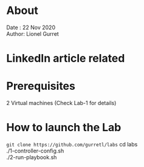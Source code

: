 # About
Date : 22 Nov 2020  
Author: Lionel Gurret
# LinkedIn article related
# Prerequisites
2 Virtual machines (Check Lab-1 for details)  
# How to launch the Lab
`git clone https://github.com/gurretl/labs`
cd labs  
./1-controller-config.sh  
./2-run-playbook.sh  
